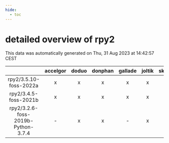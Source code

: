 ```yaml
---
hide:
  - toc
---
```


detailed overview of rpy2
=========================


This data was automatically generated on Thu, 31 Aug 2023 at 14:42:57 CEST  

| |accelgor|doduo|donphan|gallade|joltik|skitty|swalot|victini|
| :---: | :---: | :---: | :---: | :---: | :---: | :---: | :---: | :---: |
|rpy2/3.5.10-foss-2022a|x|x|x|x|x|x|x|x|
|rpy2/3.4.5-foss-2021b|x|x|x|x|x|x|x|x|
|rpy2/3.2.6-foss-2019b-Python-3.7.4|-|x|x|-|x|x|x|x|
